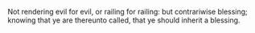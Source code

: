 Not rendering evil for evil, or railing for railing: but contrariwise blessing; knowing that ye are thereunto called, that ye should inherit a blessing.
